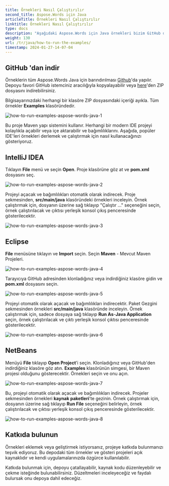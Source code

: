 ```yaml
---
title: Örnekleri Nasıl Çalıştırılır
second_title: Aspose.Words için Java
articleTitle: Örnekleri Nasıl Çalıştırılır
linktitle: Örnekleri Nasıl Çalıştırılır
type: docs
description: "Aşağıdaki Aspose.Words için Java örnekleri bizim GitHub depomuzdan indirin ve onları çalıştırmayı öğrenerek Aspose.Words olanakları ve özellikleri hakkında daha fazla bilgi edinin."
weight: 130
url: /tr/java/how-to-run-the-examples/
timestamp: 2024-01-27-14-07-04
---
```


## GitHub 'dan indir

Örneklerin tüm Aspose.Words Java için barındırılması [Github](https://github.com/aspose-words/Aspose.Words-for-Java)'da yapılır. Depoyu favori GitHub istemciniz aracılığıyla kopyalayabilir veya [here](https://github.com/aspose-words/Aspose.Words-for-Java/archive/master.zip)'den ZIP dosyasını indirebilirsiniz.

Bilgisayarınızdaki herhangi bir klasöre ZIP dosyasındaki içeriği ayıkla. Tüm örnekler **Examples** klasöründedir.

![how-to-run-examples-aspose-words-java-1](how-to-run-examples-aspose-words-java-1.png)

Bu proje Maven yapı sistemini kullanır. Herhangi bir modern IDE projeyi kolaylıkla açabilir veya içe aktarabilir ve bağımlılıklarını. Aşağıda, popüler IDE'leri örnekleri derlemek ve çalıştırmak için nasıl kullanacağınızı gösteriyoruz.

## IntelliJ IDEA

Tıklayın **File** menü ve seçin **Open**. Proje klasörüne göz at ve **pom.xml** dosyasını seç.

![how-to-run-examples-aspose-words-java-2](how-to-run-examples-aspose-words-java-2.png)

Projeyi açacak ve bağımlılıkları otomatik olarak indirecek. Proje sekmesinden, **src/main/java** klasöründeki örnekleri inceleyin. Örnek çalıştırmak için, dosyanın üzerine sağ tıklayıp "Çalıştır ..." seçeneğini seçin, örnek çalıştırılacak ve çıktısı yerleşik konsol çıkış penceresinde gösterilecektir.

![how-to-run-examples-aspose-words-java-3](how-to-run-examples-aspose-words-java-3.png)

## Eclipse

**File** menüsüne tıklayın ve **Import** seçin. Seçin **Maven** - Mevcut Maven Projeleri.

![how-to-run-examples-aspose-words-java-4](how-to-run-examples-aspose-words-java-4.png)

Tarayıcıya GitHub adresinden klonladığınız veya indirdiğiniz klasöre gidin ve **pom.xml** dosyasını seçin.

![how-to-run-examples-aspose-words-java-5](how-to-run-examples-aspose-words-java-5.png)

Projeyi otomatik olarak açacak ve bağımlılıkları indirecektir. Paket Gezgini sekmesinden örnekleri **src/main/java** klasöründe inceleyin. Örnek çalıştırmak için, sadece dosyaya sağ tıklayıp **Run As**-**Java Application** seçin, örnek çalıştırılacak ve çıktı yerleşik konsol çıktısı penceresinde gösterilecektir.

![how-to-run-examples-aspose-words-java-6](how-to-run-examples-aspose-words-java-6.png)

## NetBeans

Menüyü **File** tıklayıp **Open Project**'i seçin. Klonladığınız veya GitHub'den indirdiğiniz klasöre göz atın. **Examples** klasörünün simgesi, bir Maven projesi olduğunu gösterecektir. Örnekleri seçin ve onu açın.

![how-to-run-examples-aspose-words-java-7](how-to-run-examples-aspose-words-java-7.png)

Bu, projeyi otomatik olarak açacak ve bağımlılıkları indirecek. Projeler sekmesinden örnekleri **kaynak paketleri**'te gezinin. Örnek çalıştırmak için, dosyanın üzerine sağ tıklayıp **Run File** seçeneğini belirleyin, örnek çalıştırılacak ve çıktısı yerleşik konsol çıkış penceresinde gösterilecektir.

![how-to-run-examples-aspose-words-java-8](how-to-run-examples-aspose-words-java-8.png)

## Katkıda bulunun

Örnekleri eklemek veya geliştirmek istiyorsanız, projeye katkıda bulunmanızı teşvik ediyoruz. Bu depodaki tüm örnekler ve gösteri projeleri açık kaynaklıdır ve kendi uygulamalarınızda özgürce kullanılabilir.

Katkıda bulunmak için, depoyu çatallayabilir, kaynak kodu düzenleyebilir ve çekme isteğinde bulunabilirsiniz. Düzeltmeleri inceleyeceğiz ve faydalı bulursak onu depoya dahil edeceğiz.

